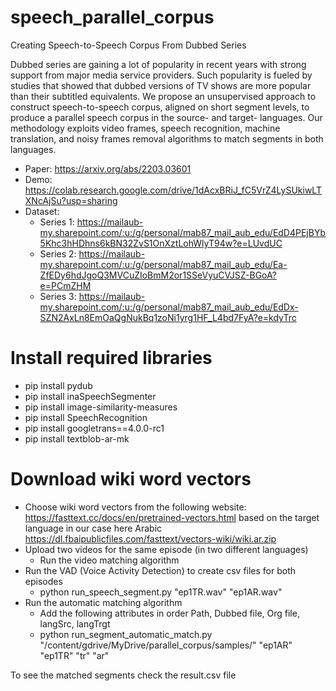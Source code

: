 # speech_parallel_corpus
Creating Speech-to-Speech Corpus From Dubbed Series

Dubbed series are gaining a lot of popularity in recent years with strong support from major media service providers. Such popularity is fueled by studies that showed that dubbed versions of TV shows are more popular than their subtitled equivalents. We propose an unsupervised approach to construct speech-to-speech corpus, aligned on short segment levels, to produce a parallel speech corpus in the source- and target- languages. Our methodology exploits video frames, speech recognition, machine translation, and
noisy frames removal algorithms to match segments in both languages. 

- Paper: https://arxiv.org/abs/2203.03601
- Demo: https://colab.research.google.com/drive/1dAcxBRiJ_fC5VrZ4LySUkiwLTXNcAjSu?usp=sharing
- Dataset: 
  - Series 1: https://mailaub-my.sharepoint.com/:u:/g/personal/mab87_mail_aub_edu/EdD4PEjBYb5Khc3hHDhns6kBN32ZvS1OnXztLohWlyT94w?e=LUvdUC
  - Series 2: https://mailaub-my.sharepoint.com/:u:/g/personal/mab87_mail_aub_edu/Ea-ZfEDy6hdJgoQ3MVCuZIoBmM2or1SSeVyuCVJSZ-BGoA?e=PCmZHM
  - Series 3: https://mailaub-my.sharepoint.com/:u:/g/personal/mab87_mail_aub_edu/EdDx-SZN2AxLn8EmOaQgNukBq1zoNi1yrg1HF_L4bd7FyA?e=kdyTrc

# Install required libraries
- pip install pydub
- pip install inaSpeechSegmenter
- pip install image-similarity-measures
- pip install SpeechRecognition
- pip install googletrans==4.0.0-rc1 
- pip install textblob-ar-mk

# Download wiki word vectors

- Choose wiki word vectors from the following website: https://fasttext.cc/docs/en/pretrained-vectors.html based on the target language in our case here Arabic
https://dl.fbaipublicfiles.com/fasttext/vectors-wiki/wiki.ar.zip
- Upload two videos for the same episode (in two different languages)
    - Run the video matching algorithm 
- Run the VAD (Voice Activity Detection) to create csv files for both episodes 
    - python run_speech_segment.py "ep1TR.wav" "ep1AR.wav"
- Run the automatic matching algorithm
  - Add the following attributes in order Path, Dubbed file, Org file, langSrc, langTrgt 
  - python run_segment_automatic_match.py "/content/gdrive/MyDrive/parallel_corpus/samples/" "ep1AR" "ep1TR" "tr" "ar"

To see the matched segments check the result.csv file 
